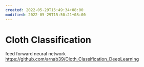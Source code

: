 ```yaml
---
created: 2022-05-29T15:49:34+08:00
modified: 2022-05-29T15:50:21+08:00
---
```


# Cloth Classification

feed forward neural network
https://github.com/arnab39/Cloth_Classification_DeepLearning

